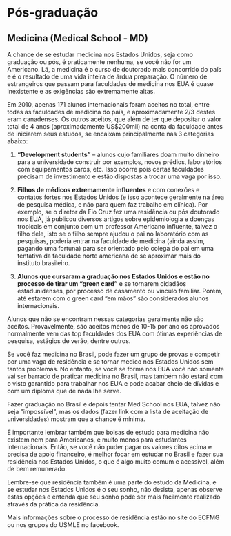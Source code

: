 # Pós-graduação

## Medicina (Medical School - MD)

A chance de se estudar medicina nos Estados Unidos, seja como graduação ou pós, é praticamente nenhuma, se você não for um Americano. Lá, a medicina é o curso de doutorado mais concorrido do país e é o resultado de uma vida inteira de árdua preparação. O número de estrangeiros que passam para faculdades de medicina nos EUA é quase inexistente e as exigências são extremamente altas. 

Em 2010, apenas 171 alunos internacionais foram aceitos no total, entre todas as faculdades de medicina do país, e aproximadamente 2/3 destes eram canadenses. Os outros aceitos, que além de ter que depositar o valor total de 4 anos (aproximadamente US$200mil) na conta da faculdade antes de iniciarem seus estudos, se encaixam principalmente nas 3 categorias abaixo:

1. 	**“Development students”** – alunos cujo familiares doam muito dinheiro para a universidade construir por exemplos, novos prédios, laboratórios com equipamentos caros, etc. Isso ocorre pois certas faculdades precisam de investimento e estão dispostas a trocar uma vaga por isso.

2. 	**Filhos de médicos extremamente influentes** e com conexões e contatos fortes nos Estados Unidos (e isso acontece geralmente na área de pesquisa médica, e não para quem faz trabalho em clínica). Por exemplo, se o diretor da Fio Cruz fez uma residência ou pós doutorado nos EUA, já publicou diversos artigos sobre epidemiologia e doenças tropicais em conjunto com um professor Americano influente, talvez o filho dele, isto se o filho sempre ajudou o pai no laboratório com as pesquisas, poderia entrar na faculdade de medicina (ainda assim, pagando uma fortuna) para ser orientado pelo colega do pai em uma tentativa da faculdade norte americana de  se aproximar mais do instituto brasileiro.

3. 	**Alunos que cursaram a graduação nos Estados Unidos e estão no processo de tirar um “green card”** e se tornarem cidadãos estadunidenses, por processo de casamento ou vínculo familiar. Porém, até estarem com o green card “em mãos” são considerados alunos internacionais.
   

Alunos que não se encontram nessas categorias geralmente não são aceitos. Provavelmente, são aceitos menos de 10-15 por ano os aprovados normalmente vem das top faculdades dos EUA com ótimas experiências de pesquisa, estágios de verão, dentre outros.

Se você faz medicina no Brasil, pode fazer um grupo de provas e competir por uma vaga de residência e se tornar medico nos Estados Unidos sem tantos problemas. No entanto, se você se forma nos EUA você não somente vai ser barrado de praticar medicina no Brasil, mas também não estará com o visto garantido para trabalhar nos EUA e pode acabar cheio de dívidas e com um diploma que de nada lhe serve.

Fazer graduação no Brasil e depois tentar Med School nos EUA, talvez não seja "impossível", mas os dados (fazer link com a lista de aceitação de universidades) mostram que a chance é mínima.

É importante lembrar também que bolsas de estudo para medicina não existem nem para Americanos, e muito menos para estudantes internacionais. Então, se você não puder pagar os valores ditos acima e precisa de apoio financeiro, é melhor focar em estudar no Brasil e fazer sua residência nos Estados Unidos, o que é algo muito comum e acessível, além de bem remunerado.

Lembre-se que residência também é uma parte do estudo da Medicina, e se estudar nos Estados Unidos é o seu sonho, não desista, apenas observe estas opções e entenda que seu sonho pode ser mais facilmente realizado através da prática da residência.

Mais informações sobre o processo de residência estão no site do ECFMG ou nos grupos do USMLE no facebook.
